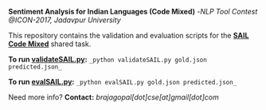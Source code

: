 **Sentiment Analysis for Indian Languages (Code Mixed)**
   -_NLP Tool Contest @ICON-2017, Jadavpur University_



This repository contains the validation and evaluation scripts for the **[SAIL Code Mixed](https://brajagopalcse.github.io/SAIL_CodeMixed-ICON-2017/)** shared task. 


**To run [validateSAIL.py](./validateSAIL.py):**
```_python validateSAIL.py gold.json predicted.json_```


**To run [evalSAIL.py](./evalSAIL.py):**
```_python evalSAIL.py gold.json predicted.json_```


Need more info?
**Contact:** _brajagopal[dot]cse[at]gmail[dot]com_
